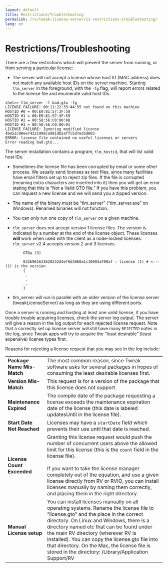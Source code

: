 ```yaml
---
layout: default
title: Restrictions/Troubleshooting
permalink: /rv/tweak-license-server/11-restrictions-troubleshooting/
lang: en
---
```


# Restrictions/Troubleshooting

There are a few restrictions which will prevent the server from running, or from serving a particular license:

* The server will not accept a license whose host ID (MAC address) does not match any available host IDs on the server machine. Starting `tlm_server` in the foreground, with the `-fg` flag, will report errors related to the license file and enumerate valid host IDs.

```
shel>> tlm_server -f bad.gto -fg
LICENSE FAILURE: 00:11:22:33:44:55 not found on this machine
HOSTID #0 = 00:E0:81:57:3F:58
HOSTID #1 = 00:E0:81:57:3F:59
HOSTID #2 = 00:50:56:C0:00:08
HOSTID #3 = 00:50:56:C0:00:01
LICENSE FAILURE: Ignoring modified license 4be52c90ee74321999ca981db5affc5d7ed3d083
ERROR: license file contained no useful licenses or servers
Error reading bad.gto...
```

The server installation contains a program, `tlm_hostid`, that will list valid host IDs.

* Sometimes the license file has been corrupted by email or some other process. We usually send licenses as text files, since many facilities have email filters set up to reject zip files. If the file is corrupted (meaning extra characters are inserted into it) then you will get an error stating that this is “Not a Valid GTO file.” If you have this problem, you can request a new license and we will send you a zipped version.

* The name of the binary must be “tlm_server” (“tlm_server.exe” on Windows). Renamed binaries will not function.

* You can only run one copy of `tlm_server` on a given machine.

* `tlm_server` does not accept version 1 license files. The version is indicated by a number at the end of the license object. These licenses **will** work when used with the client as a node-locked licenses. `tlm_server` v2.4 accepts version 2 and 3 licenses.

```
        GTOa (3)

        832b961633628232d4ef8d3060a1c10693af08af : license (1) # <--- (1) is the version
        {
         .
         .
         .
        }
```

* tlm_server will run in parallel with an older version of the license server (tweakLicenseServer) as long as they are using different ports.

Once a server is running and hosting at least one valid license, if you have trouble trouble acquiring licenses, check the server log output. The server will give a reason in the log output for each rejected license request. Note that a correctly set up license server will still have many `REJECTED` notes in the log, since Tweak apps will try to acquire the “least desirable” (least expensive) license types first.

Reasons for rejecting a license request that you may see in the log include:

| | |
|-|-|
| **Package Name Mis-Match** | The most common reason, since Tweak software asks for several packages in hopes of consuming the least desirable licenses first. |
| **Version Mis-Match** | This request is for a version of the package that this license does not support. |
| **Maintenance Expired** | The compile date of the package requesting a license exceeds the maintenance expiration date of the license (this date is labeled updatesUntil in the license file). |
| **Start Date Not Reached** | Licenses may have a `startDate` field which prevents their use until that date is reached. |
| **License Count Exceeded** | Granting this license request would push the number of concurrent users above the allowed limit for this license (this is the `count` field in the license file).<br/><br/>If you want to take the license manager completely out of the equation, and use a given license directly from RV or RVIO, you can install licenses manually by naming them correctly, and placing them in the right directory. |
| **Manual License setup** | You can install licenses manually on all operating systems. Rename the license file to “license.gto” and the place in the correct directory. On Linux and Windows, there is a directory named etc that can be found under the main RV directory (wherever RV is installed). You can copy the license.gto file into that directory. On the Mac, the license file is stored in the directory: /Library/Application Support/RV |
